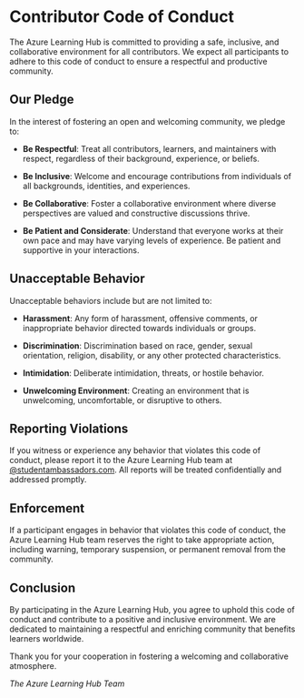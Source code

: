 # Contributor Code of Conduct

The Azure Learning Hub is committed to providing a safe, inclusive, and collaborative environment for all contributors. We expect all participants to adhere to this code of conduct to ensure a respectful and productive community.

## Our Pledge

In the interest of fostering an open and welcoming community, we pledge to:

- **Be Respectful**: Treat all contributors, learners, and maintainers with respect, regardless of their background, experience, or beliefs.

- **Be Inclusive**: Welcome and encourage contributions from individuals of all backgrounds, identities, and experiences.

- **Be Collaborative**: Foster a collaborative environment where diverse perspectives are valued and constructive discussions thrive.

- **Be Patient and Considerate**: Understand that everyone works at their own pace and may have varying levels of experience. Be patient and supportive in your interactions.

## Unacceptable Behavior

Unacceptable behaviors include but are not limited to:

- **Harassment**: Any form of harassment, offensive comments, or inappropriate behavior directed towards individuals or groups.

- **Discrimination**: Discrimination based on race, gender, sexual orientation, religion, disability, or any other protected characteristics.

- **Intimidation**: Deliberate intimidation, threats, or hostile behavior.

- **Unwelcoming Environment**: Creating an environment that is unwelcoming, uncomfortable, or disruptive to others.

## Reporting Violations

If you witness or experience any behavior that violates this code of conduct, please report it to the Azure Learning Hub team at [@studentambassadors.com](mailto:byansi.anthony@studentambassadors.com). All reports will be treated confidentially and addressed promptly.

## Enforcement

If a participant engages in behavior that violates this code of conduct, the Azure Learning Hub team reserves the right to take appropriate action, including warning, temporary suspension, or permanent removal from the community.

## Conclusion

By participating in the Azure Learning Hub, you agree to uphold this code of conduct and contribute to a positive and inclusive environment. We are dedicated to maintaining a respectful and enriching community that benefits learners worldwide.

Thank you for your cooperation in fostering a welcoming and collaborative atmosphere.

_The Azure Learning Hub Team_
